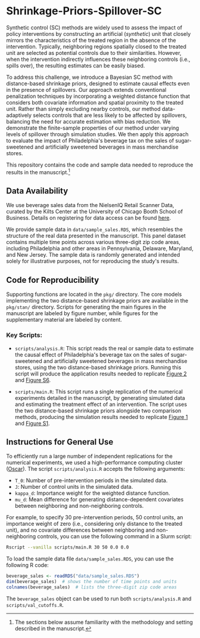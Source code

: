 # Shrinkage-Priors-Spillover-SC

Synthetic control (SC) methods are widely used to assess the impact of policy interventions by constructing an artificial (*synthetic*) unit that closely mirrors the characteristics of the treated region in the absence of the intervention.
Typically, neighboring regions spatially closed to the treated unit are selected as potential controls due to their similarities. 
However, when the intervention indirectly influences these neighboring controls (i.e., spills over), the resulting estimates can be easily biased. 

To address this challenge, we introduce a Bayesian SC method with distance-based shrinkage priors, designed to estimate causal effects even in the presence of spillovers.
Our approach extends conventional penalization techniques by incorporating a weighted distance function that considers both covariate information and spatial proximity to the treated unit.
Rather than simply excluding nearby controls, our method data-adaptively selects controls that are less likely to be affected by spillovers, balancing the need for accurate estimation with bias reduction.
We demonstrate the finite-sample properties of our method under varying levels of spillover through simulation studies. 
We then apply this approach to evaluate the impact of Philadelphia's beverage tax on the sales of sugar-sweetened and artificially sweetened beverages in mass merchandise stores.

This repository contains the code and sample data needed to reproduce the results in the manuscript.[^1]

## Data Availability

We use beverage sales data from the NielsenIQ Retail Scanner Data, curated by the Kilts Center at the University of Chicago Booth School of Business. 
Details on registering for data access can be found [here](https://www.chicagobooth.edu/research/kilts/research-data/nielseniq).

We provide sample data in `data/sample_sales.RDS`, which resembles the structure of the real data presented in the manuscript. 
This panel dataset contains multiple time points across various three-digit zip code areas, including Philadelphia and other areas in Pennsylvania, Delaware, Maryland, and New Jersey. 
The sample data is randomly generated and intended solely for illustrative purposes, not for reproducing the study's results.

## Code for Reproducibility

Supporting functions are located in the `pkg/` directory.
The core models implementing the two distance-based shrinkage priors are available in the `pkg/stan/` directory.
Scripts for generating the main figures in the manuscript are labeled by figure number, while figures for the supplementary material are labeled by content.

### Key Scripts:

* `scripts/analysis.R`: This script reads the real or sample data to estimate the causal effect of Philadelphia's beverage tax on the sales of sugar-sweetened and artificially sweetened beverages in mass merchandise stores, using the two distance-based shrinkage priors. Running this script will produce the application results needed to replicate [Figure 2](https://github.com/estfernan/Shrinkage-Priors-Spillover-SC/blob/main/scripts/make_fig02.R) and [Figure S6](https://github.com/estfernan/Shrinkage-Priors-Spillover-SC/blob/main/scripts/val_cutoffs.R).

* `scripts/main.R`: This script runs a single replication of the numerical experiments detailed in the manuscript, by generating simulated data and estimating the treatment effect of an intervention. The script uses the two distance-based shrinkage priors alongside two comparison methods, producing the simulation results needed to replicate [Figure 1](https://github.com/estfernan/Shrinkage-Priors-Spillover-SC/blob/main/scripts/make_fig01.R) and [Figure S1](https://github.com/estfernan/Shrinkage-Priors-Spillover-SC/blob/main/scripts/val_width_RMSE.R).

## Instructions for General Use

To efficiently run a large number of independent replications for the numerical experiments, we used a high-performance computing cluster ([Oscar](https://docs.ccv.brown.edu/oscar)).
The script `scripts/analysis.R` accepts the following arguments:

* `T_0`: Number of pre-intervention periods in the simulated data.
* `J`: Number of control units in the simulated data.
* `kappa_d`: Importance weight for the weighted distance function.
* `mu_d`: Mean difference for generating distance-dependent covariates between neighboring and non-neighboring controls.

For example, to specify 30 pre-intervention periods, 50 control units, an importance weight of zero (i.e., considering only distance to the treated unit), and no covariate differences between neighboring and non-neighboring controls, you can use the following command in a Slurm script:

```bash
Rscript --vanilla scripts/main.R 30 50 0.0 0.0
```

To load the sample data file `data/sample_sales.RDS`, you can use the following R code:

```r
beverage_sales <- readRDS("data/sample_sales.RDS")
dim(beverage_sales)  # shows the number of time points and units
colnames(beverage_sales)  # lists the three-digit zip code areas
```

The `beverage_sales` object can be used to run both `scripts/analysis.R` and `scripts/val_cutoffs.R`.


[^1]: The sections below assume familiarity with the methodology and setting described in the manuscript.
